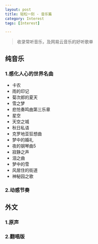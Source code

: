 ```yaml
---
layout: post
title: 轻松一刻 - 音乐篇
category: Interest
tags: [Interest]

---
```



> 收录常听音乐，及网易云音乐的好听歌单


## 纯音乐

### 1.感化人心的世界名曲


* 卡农
* 雨的印记
* 菊次郎的夏天
* 雪之梦
* 悲怆奏鸣曲第三乐章
* 星空
* 天空之城
* 秋日私语
* 克罗地亚狂想曲
* 梦中的婚礼
* 夜的钢琴曲5
* 寂静之声
* 泪之曲
* 梦中的雪
* 风居住的街道
* 神秘园之歌

### 2.动感节奏


## 外文

### 1.原声

### 2.翻唱版
